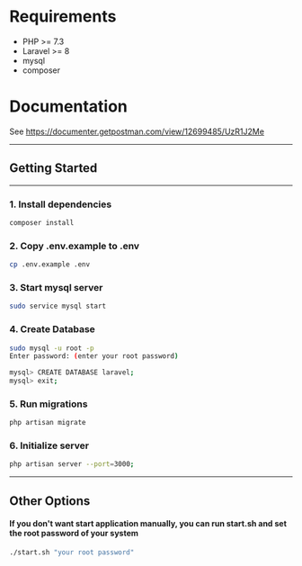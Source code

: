 # Requirements 

- PHP >= 7.3
- Laravel >= 8
- mysql
- composer

# Documentation
See https://documenter.getpostman.com/view/12699485/UzR1J2Me

---

## Getting Started

---

### 1. Install dependencies

```bash
composer install
```

### 2. Copy .env.example to .env

```bash
cp .env.example .env
```

### 3. Start mysql server

```bash
sudo service mysql start
```

### 4. Create Database

```bash
sudo mysql -u root -p
Enter password: (enter your root password)

mysql> CREATE DATABASE laravel;
mysql> exit;

```

### 5. Run migrations

```bash
php artisan migrate
```

### 6. Initialize server

```bash
php artisan server --port=3000;
```

---

## Other Options

#### If you don't want start application manually, you can run start.sh and set the root password of your system

```bash
./start.sh "your root password"
```
